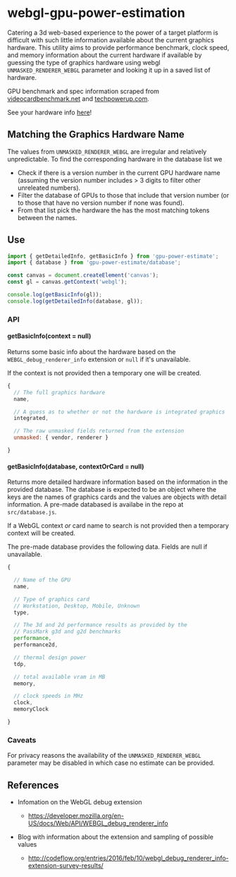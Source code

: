 # webgl-gpu-power-estimation

Catering a 3d web-based experience to the power of a target platform is difficult with such little information available about the current graphics hardware. This utility aims to provide performance benchmark, clock speed, and memory information about the current hardware if available by guessing the type of graphics hardware using webgl `UNMASKED_RENDERER_WEBGL` parameter and looking it up in a saved list of hardware.

GPU benchmark and spec information scraped from [videocardbenchmark.net](https://www.videocardbenchmark.net/GPU_mega_page.html) and [techpowerup.com](https://www.techpowerup.com/gpu-specs/).

See your hardware info [here](https://gkjohnson.github.io/webgl-gpu-power-estimation/example/)!

## Matching the Graphics Hardware Name

The values from `UNMASKED_RENDERER_WEBGL` are irregular and relatively unpredictable. To find the corresponding hardware in the database list we

- Check if there is a version number in the current GPU hardware name (assuming the version number includes > 3 digits to filter other unreleated numbers).
- Filter the database of GPUs to those that include that version number (or to those that have no version number if none was found).
- From that list pick the hardware the has the most matching tokens between the names.

## Use

```js
import { getDetailedInfo, getBasicInfo } from 'gpu-power-estimate';
import { database } from 'gpu-power-estimate/database';

const canvas = document.createElement('canvas');
const gl = canvas.getContext('webgl');

console.log(getBasicInfo(gl));
console.log(getDetailedInfo(database, gl));
```

### API

#### getBasicInfo(context = null)

Returns some basic info about the hardware based on the `WEBGL_debug_renderer_info` extension or `null` if it's unavailable.

If the context is not provided then a temporary one will be created.

```js
{
  // The full graphics hardware
  name,

  // A guess as to whether or not the hardware is integrated graphics
  integrated,

  // The raw unmasked fields returned from the extension
  unmasked: { vendor, renderer }

}
```

#### getBasicInfo(database, contextOrCard = null)

Returns more detailed hardware information based on the information in the provided database. The database is expected to be an object where the keys are the names of graphics cards and the values are objects with detail information. A pre-made databased is availabe in the repo at `src/database.js`.

If a WebGL context _or_ card name to search is not provided then a temporary context will be created.

The pre-made database provides the following data. Fields are null if unavailable.
```js
{

  // Name of the GPU
  name,

  // Type of graphics card
  // Workstation, Desktop, Mobile, Unknown
  type,

  // The 3d and 2d performance results as provided by the
  // PassMark g3d and g2d benchmarks
  performance,
  performance2d,

  // thermal design power
  tdp,

  // total available vram in MB
  memory,

  // clock speeds in MHz
  clock,
  memoryClock

}
```

### Caveats

For privacy reasons the availability of the `UNMASKED_RENDERER_WEBGL` parameter may be disabled in which case no estimate can be provided.

## References
- Infomation on the WebGL debug extension
  - https://developer.mozilla.org/en-US/docs/Web/API/WEBGL_debug_renderer_info

- Blog with information about the extension and sampling of possible values
  - http://codeflow.org/entries/2016/feb/10/webgl_debug_renderer_info-extension-survey-results/

